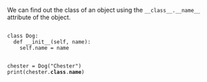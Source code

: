We can find out the class of an object using the `__class__.__name__` attribute of the object.

<Editor lang="python">
<code>
class Dog:
  def __init__(self, name):
    self.name = name


chester = Dog("Chester")
print(chester.__class__.__name__)
</code>
</Editor>
